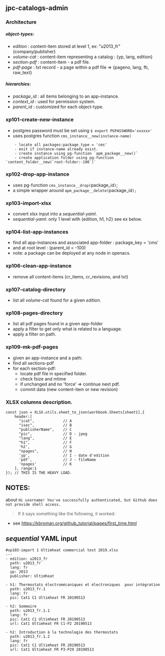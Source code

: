 ## jpc-catalogs-admin

### Architecture
##### object-types:
- _edition_ : content-item stored at level 1, ex: "u2013_fr" {company/publisher}
- _volume-cat_ : content-item representing a catalog : {yp, lang, edition}
- _section-pdf_ : content-item - a pdf file.
- _pdf-page_ : txt record - a page within a pdf file => {pageno, lang, fti, raw_text}
##### hierarchies:
- _package_id_ : all items belonging to an app-instance.
- _context_id_ : used for permission system.
- _parent_id_ : customized for each object-type.


### xp101-create-new-instance
- postgres password must be set using `$ export PGPASSWORD='xxxxxx'`
- uses postgres function `cms_instance__new(instance-name)`
```
    - locate all packages:package_type = 'cms'
    - exit if instance-name already exist.
    - create instance using pg-function `apm_package__new()`
    - create application folder using pg-function `content_folder__new(`root-folder:-100`)`
```

### xp102-drop-app-instance
- uses pg-function `cms_instance__drop(`package_id`)`;
- a simple wrapper around `apm_package__delete(`package_id`);`

### xp103-import-xlsx
- convert xlsx input into a _sequential-yaml_.
- _sequential-yaml_: only 1 level with {edition, h1, h2} see ex below.

### xp104-list-app-instances
- find all app-instances and associated app-folder : package_key = 'cms'
- and at root level : (parent_id = -100)
- note: a package can be deployed at any node in openacs.

### xp106-clean-app-instance
- remove all content-items (cr_items, cr_revisions, and txt)

### xp107-catalog-directory
- list all _volume-cat_ found for a given _edition_.

### xp108-pages-directory
- list all pdf pages found in a given app-folder
- apply a filter to get only what is related to a language.
- apply a filter on path.

### xp109-mk-pdf-pages
- given an app-instance and a path:
- find all sections-pdf
- for each section-pdf:
  - locate pdf file in specified folder.
  - check fsize and mtime
  - if unchanged and no 'force' => continue next pdf.
  - commit data (new content-item or new revision)

### XLSX columns description.

```
const json = XLSX.utils.sheet_to_json(workbook.Sheets[sheet1],{
    header:[
      "icat",             // A
      "isec",             // B
      "publisherName",    // C
      "pic",              // D - jpeg
      "lang",             // E
      "h1",               // F
      'h2',               // G
      "npages",           // H
      'yp',               // I - date d'edition
      'pdf',              // J - fileName
      'npages'            // K
    ], range:1
}); // THIS IS THE HEAVY LOAD.

```

## NOTES:

about `Hi username! You've successfully authenticated, but Github does
not provide shell access.`

> If it says something like the following, it worked:

  - see https://kbroman.org/github_tutorial/pages/first_time.html

## _sequential_ YAML input


```
#xp103-import 1 Ultimheat commercial test 2019.xlsx
---
- edition: u2013_fr
  path: u2013_fr
  lang: fr
  yp: 2013
  publisher: Ultimheat

- h1: Thermostats électromécaniques et électroniques  pour intégration
  path: u2013_fr.1
  lang: fr
  pic: Cat1 C1 Ultimheat FR 20190513

- h2: Sommaire
  path: u2013_fr.1.1
  lang: fr
  pic: Cat1 C1 Ultimheat FR 20190513
  url: Cat1 Ultimheat FR C1-P2 20190513

- h2: Introduction à la technologie des thermostats
  path: u2013_fr.1.2
  lang: fr
  pic: Cat1 C1 Ultimheat FR 20190513
  url: Cat1 Ultimheat FR P3-P29 20190513

```

